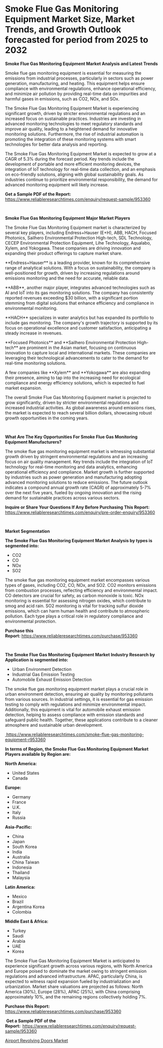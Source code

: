 <p><h1>Smoke Flue Gas Monitoring Equipment Market Size, Market Trends, and Growth Outlook forecasted for period from 2025 to 2032</h1></p><p><strong>Smoke Flue Gas Monitoring Equipment Market Analysis and Latest Trends</strong></p>
<p><p>Smoke flue gas monitoring equipment is essential for measuring the emissions from industrial processes, particularly in sectors such as power generation, manufacturing, and heating. This equipment helps ensure compliance with environmental regulations, enhance operational efficiency, and minimize air pollution by providing real-time data on impurities and harmful gases in emissions, such as CO2, NOx, and SOx.</p><p>The Smoke Flue Gas Monitoring Equipment Market is experiencing significant growth, driven by stricter environmental regulations and an increased focus on sustainable practices. Industries are investing in advanced monitoring technologies to meet regulatory standards and improve air quality, leading to a heightened demand for innovative monitoring solutions. Furthermore, the rise of industrial automation is promoting the integration of these monitoring systems with smart technologies for better data analysis and reporting.</p><p>The Smoke Flue Gas Monitoring Equipment Market is expected to grow at a CAGR of 5.3% during the forecast period. Key trends include the development of portable and more efficient monitoring devices, the integration of IoT technology for real-time data collection, and an emphasis on eco-friendly solutions, aligning with global sustainability goals. As industries continue to prioritize environmental responsibility, the demand for advanced monitoring equipment will likely increase.</p></p>
<p><strong>Get a Sample PDF of the Report:&nbsp;</strong> <a href="https://www.reliableresearchtimes.com/enquiry/request-sample/953360?utm_campaign=2229&utm_medium=2&utm_source=Github&utm_content=ia&utm_term=23022025&utm_id=smoke-flue-gas-monitoring-equipment">https://www.reliableresearchtimes.com/enquiry/request-sample/953360</a></p>
<p>&nbsp;</p>
<p><strong>Smoke Flue Gas Monitoring Equipment Major Market Players</strong></p>
<p><p>The Smoke Flue Gas Monitoring Equipment market is characterized by several key players, including Endress+Hauser (E+H), ABB, HACH, Focused Photonics, Sailhero Environmental Protection High-tech, SDL Technology, CECEP Environmental Protection Equipment, Lihe Technology, Aqualabo, Xylem, and Yokogawa. These companies are driving innovation and expanding their product offerings to capture market share.</p><p>**Endress+Hauser** is a leading provider, known for its comprehensive range of analytical solutions. With a focus on sustainability, the company is well-positioned for growth, driven by increasing regulations around emissions monitoring and the need for accurate, reliable data.</p><p>**ABB**, another major player, integrates advanced technologies such as AI and IoT into its gas monitoring solutions. The company has consistently reported revenues exceeding $30 billion, with a significant portion stemming from digital solutions that enhance efficiency and compliance in environmental monitoring.</p><p>**HACH** specializes in water analytics but has expanded its portfolio to include gas monitoring. The company's growth trajectory is supported by its focus on operational excellence and customer satisfaction, anticipating a steady increase in revenues.</p><p>**Focused Photonics** and **Sailhero Environmental Protection High-tech** are prominent in the Asian market, focusing on continuous innovation to capture local and international markets. These companies are leveraging their technological advancements to cater to the demand for real-time monitoring solutions.</p><p>A few companies like **Xylem** and **Yokogawa** are also expanding their presence, aiming to tap into the increasing need for ecological compliance and energy efficiency solutions, which is expected to fuel market expansion.</p><p>The overall Smoke Flue Gas Monitoring Equipment market is projected to grow significantly, driven by stricter environmental regulations and increased industrial activities. As global awareness around emissions rises, the market is expected to reach several billion dollars, showcasing robust growth opportunities in the coming years.</p></p>
<p>&nbsp;</p>
<p><strong>What Are The Key Opportunities For Smoke Flue Gas Monitoring Equipment Manufacturers?</strong></p>
<p><p>The smoke flue gas monitoring equipment market is witnessing substantial growth driven by stringent environmental regulations and an increasing focus on air quality management. Key trends include the integration of IoT technology for real-time monitoring and data analytics, enhancing operational efficiency and compliance. Market growth is further supported by industries such as power generation and manufacturing adopting advanced monitoring solutions to reduce emissions. The future outlook indicates a compound annual growth rate (CAGR) of approximately 5-7% over the next five years, fueled by ongoing innovation and the rising demand for sustainable practices across various sectors.</p></p>
<p><strong>Inquire or Share Your Questions If Any Before Purchasing This Report:</strong> <a href="https://www.reliableresearchtimes.com/enquiry/pre-order-enquiry/953360?utm_campaign=2229&utm_medium=2&utm_source=Github&utm_content=ia&utm_term=23022025&utm_id=smoke-flue-gas-monitoring-equipment">https://www.reliableresearchtimes.com/enquiry/pre-order-enquiry/953360</a></p>
<p>&nbsp;</p>
<p><strong>Market Segmentation</strong></p>
<p><strong>The Smoke Flue Gas Monitoring Equipment Market Analysis by types is segmented into:</strong></p>
<p><ul><li>CO2</li><li>CO</li><li>NOx</li><li>SO2</li></ul></p>
<p><p>The smoke flue gas monitoring equipment market encompasses various types of gases, including CO2, CO, NOx, and SO2. CO2 monitors emissions from combustion processes, reflecting efficiency and environmental impact. CO detectors are crucial for safety, as carbon monoxide is toxic. NOx monitoring is essential for assessing nitrogen oxides, which contribute to smog and acid rain. SO2 monitoring is vital for tracking sulfur dioxide emissions, which can harm human health and contribute to atmospheric pollution. Each type plays a critical role in regulatory compliance and environmental protection.</p></p>
<p><strong>Purchase this Report:&nbsp;</strong><a href="https://www.reliableresearchtimes.com/purchase/953360?utm_campaign=2229&utm_medium=2&utm_source=Github&utm_content=ia&utm_term=23022025&utm_id=smoke-flue-gas-monitoring-equipment">https://www.reliableresearchtimes.com/purchase/953360</a></p>
<p>&nbsp;</p>
<p><strong>The Smoke Flue Gas Monitoring Equipment Market Industry Research by Application is segmented into:</strong></p>
<p><ul><li>Urban Environment Detection</li><li>Industrial Gas Emission Testing</li><li>Automobile Exhaust Emission Detection</li></ul></p>
<p><p>The smoke flue gas monitoring equipment market plays a crucial role in urban environment detection, ensuring air quality by monitoring pollutants from various sources. In industrial settings, it is essential for gas emission testing to comply with regulations and minimize environmental impact. Additionally, this equipment is vital for automobile exhaust emission detection, helping to assess compliance with emission standards and safeguard public health. Together, these applications contribute to a cleaner atmosphere and sustainable urban development.</p></p>
<p><a href="https://www.reliableresearchtimes.com/smoke-flue-gas-monitoring-equipment-r953360?utm_campaign=2229&utm_medium=2&utm_source=Github&utm_content=ia&utm_term=23022025&utm_id=smoke-flue-gas-monitoring-equipment">&nbsp;https://www.reliableresearchtimes.com/smoke-flue-gas-monitoring-equipment-r953360</a></p>
<p><strong>In terms of Region, the Smoke Flue Gas Monitoring Equipment Market Players available by Region are:</strong></p>
<p>
    <p> <strong> North America: </strong>
        <ul>
            <li>United States</li>
            <li>Canada</li>
        </ul>
        </p> 
    <p> <strong> Europe: </strong>
        <ul>
            <li>Germany</li>
            <li>France</li>
            <li>U.K.</li>
            <li>Italy</li>
            <li>Russia</li>
        </ul>
        </p> 
    <p> <strong> Asia-Pacific: </strong>
        <ul>
            <li>China</li>
            <li>Japan</li>
            <li>South Korea</li>
            <li>India</li>
            <li>Australia</li>
            <li>China Taiwan</li>
            <li>Indonesia</li>
            <li>Thailand</li>
            <li>Malaysia</li>
        </ul>
        </p> 
    <p> <strong> Latin America: </strong>
        <ul>
            <li>Mexico</li>
            <li>Brazil</li>
            <li>Argentina Korea</li>
            <li>Colombia</li>
        </ul>
        </p> 
    <p> <strong> Middle East & Africa: </strong>
        <ul>
            <li>Turkey</li>
            <li>Saudi</li>
            <li>Arabia</li>
            <li>UAE</li>
            <li>Korea</li>
        </ul>
    </p>
    </p>
<p><p>The Smoke Flue Gas Monitoring Equipment Market is anticipated to experience significant growth across various regions, with North America and Europe poised to dominate the market owing to stringent emission regulations and advanced infrastructure. APAC, particularly China, is expected to witness rapid expansion fueled by industrialization and urbanization. Market share valuations are projected as follows: North America (30%), Europe (28%), APAC (25%), with China comprising approximately 10%, and the remaining regions collectively holding 7%.</p></p>
<p><strong>Purchase this Report: </strong><a href="https://www.reliableresearchtimes.com/purchase/953360?utm_campaign=2229&utm_medium=2&utm_source=Github&utm_content=ia&utm_term=23022025&utm_id=smoke-flue-gas-monitoring-equipment">https://www.reliableresearchtimes.com/purchase/953360</a></p>
<p>&nbsp;<strong>Get a Sample PDF of the Report:&nbsp;&nbsp;</strong><a href="https://www.reliableresearchtimes.com/enquiry/request-sample/953360?utm_campaign=2229&utm_medium=2&utm_source=Github&utm_content=ia&utm_term=23022025&utm_id=smoke-flue-gas-monitoring-equipment">https://www.reliableresearchtimes.com/enquiry/request-sample/953360</a></p>
<p><strong></strong></p>
<p><p><a href="https://github.com/DianaWilson796/Market-Research-Report-List-1/blob/main/airport-revolving-doors-market.md?utm_campaign=2229&utm_medium=2&utm_source=Github&utm_content=ia&utm_term=23022025&utm_id=smoke-flue-gas-monitoring-equipment">Airport Revolving Doors Market</a></p></p>